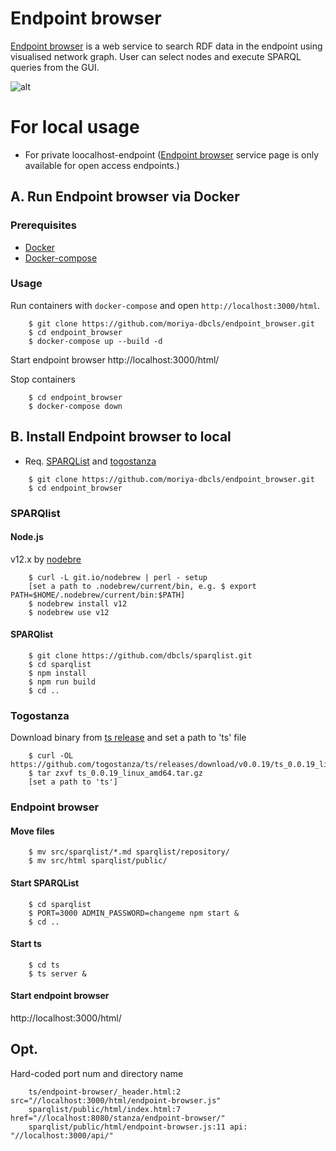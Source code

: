 # Endpoint browser
[Endpoint browser](https://sparql-support.dbcls.jp/endpoint-browser.html) is a web service to search RDF data in the endpoint using visualised network graph. User can select nodes and execute SPARQL queries from the GUI.

![alt](https://sparql-support.dbcls.jp/file/ep_browser.png)

# For local usage
* For private loocalhost-endpoint ([Endpoint browser](https://sparql-support.dbcls.jp/endpoint-browser.html) service page is only available for open access endpoints.)

## A. Run Endpoint browser via Docker

### Prerequisites

-   [Docker](https://docs.docker.com/get-docker/)
-   [Docker-compose](https://docs.docker.com/compose/install/)

### Usage

Run containers with `docker-compose` and open `http://localhost:3000/html`.

```
    $ git clone https://github.com/moriya-dbcls/endpoint_browser.git
    $ cd endpoint_browser
    $ docker-compose up --build -d
```

Start endpoint browser
http://localhost:3000/html/

Stop containers

```
    $ cd endpoint_browser
    $ docker-compose down
```

## B. Install Endpoint browser to local

* Req. [SPARQList](https://github.com/dbcls/sparqlist) and [togostanza](https://github.com/togostanza/ts)

```
    $ git clone https://github.com/moriya-dbcls/endpoint_browser.git
    $ cd endpoint_browser
```

### SPARQlist
#### Node.js
v12.x by [nodebre](https://github.com/hokaccha/nodebrew)

```
    $ curl -L git.io/nodebrew | perl - setup
    [set a path to .nodebrew/current/bin, e.g. $ export PATH=$HOME/.nodebrew/current/bin:$PATH]
    $ nodebrew install v12
    $ nodebrew use v12
```

#### SPARQlist

```
    $ git clone https://github.com/dbcls/sparqlist.git
    $ cd sparqlist
    $ npm install
    $ npm run build
    $ cd ..
```

### Togostanza
Download binary from [ts release](https://github.com/togostanza/ts/releases) and set a path to 'ts' file

```
    $ curl -OL https://github.com/togostanza/ts/releases/download/v0.0.19/ts_0.0.19_linux_amd64.tar.gz
    $ tar zxvf ts_0.0.19_linux_amd64.tar.gz
    [set a path to 'ts']
```

### Endpoint browser
#### Move files

```
    $ mv src/sparqlist/*.md sparqlist/repository/
    $ mv src/html sparqlist/public/
```

#### Start SPARQList

```
    $ cd sparqlist
    $ PORT=3000 ADMIN_PASSWORD=changeme npm start &
    $ cd ..
```

#### Start ts

```
    $ cd ts
    $ ts server &
```

#### Start endpoint browser
http://localhost:3000/html/

## Opt.
Hard-coded port num and directory name

```
    ts/endpoint-browser/_header.html:2 src="//localhost:3000/html/endpoint-browser.js"
    sparqlist/public/html/index.html:7 href="//localhost:8080/stanza/endpoint-browser/"
    sparqlist/public/html/endpoint-browser.js:11 api: "//localhost:3000/api/"
```

